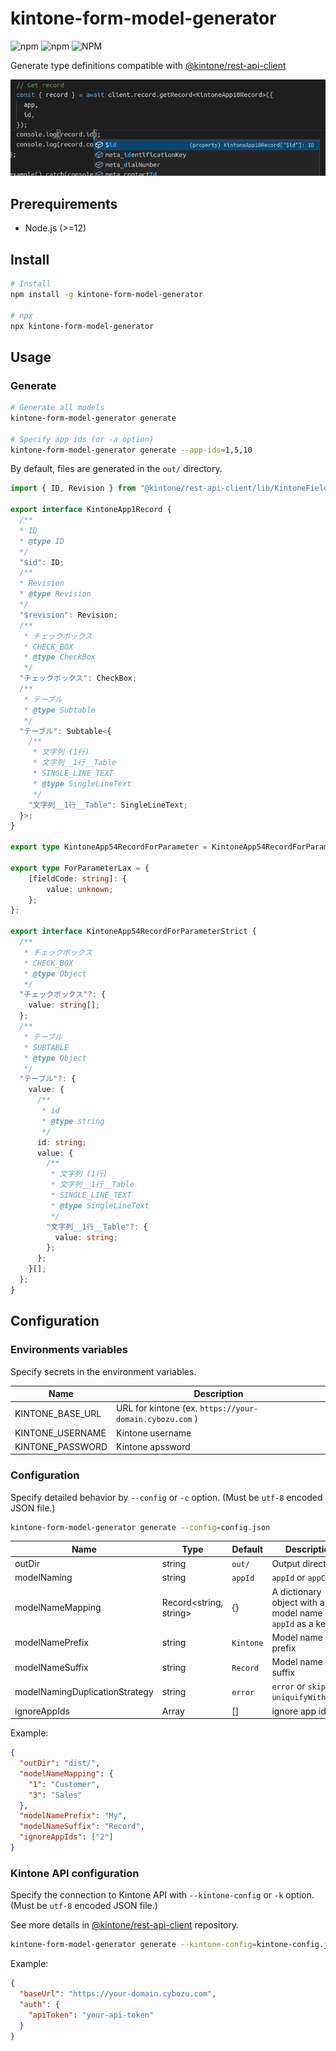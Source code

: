 # kintone-form-model-generator

![npm](https://img.shields.io/npm/v/kintone-form-model-generator) ![npm](https://img.shields.io/npm/dt/kintone-form-model-generator) ![NPM](https://img.shields.io/npm/l/kintone-form-model-generator)

Generate type definitions compatible with [@kintone/rest-api-client](https://github.com/kintone/js-sdk/tree/master/packages/rest-api-client#readme)

![example](docs/example.png)

## Prerequirements

- Node.js (>=12)

## Install

```sh
# Install
npm install -g kintone-form-model-generator

# npx
npx kintone-form-model-generator
```

## Usage

### Generate

```sh
# Generate all models
kintone-form-model-generator generate

# Specify app ids (or -a option)
kintone-form-model-generator generate --app-ids=1,5,10
```

By default, files are generated in the `out/` directory.

```ts:example.ts
import { ID, Revision } from "@kintone/rest-api-client/lib/KintoneFields/types/field";

export interface KintoneApp1Record {
  /**
  * ID
  * @type ID
  */
  "$id": ID;
  /**
  * Revision
  * @type Revision
  */
  "$revision": Revision;
  /**
   * チェックボックス
   * CHECK_BOX
   * @type CheckBox
   */
  "チェックボックス": CheckBox;
  /**
   * テーブル
   * @type Subtable
   */
  "テーブル": Subtable<{
    /**
     * 文字列 (1行)
     * 文字列__1行__Table
     * SINGLE_LINE_TEXT
     * @type SingleLineText
     */
    "文字列__1行__Table": SingleLineText;
  }>;
}

export type KintoneApp54RecordForParameter = KintoneApp54RecordForParameterStrict & ForParameterLax;

export type ForParameterLax = {
    [fieldCode: string]: {
        value: unknown;
    };
};

export interface KintoneApp54RecordForParameterStrict {
  /**
   * チェックボックス
   * CHECK_BOX
   * @type Object
   */
  "チェックボックス"?: {
    value: string[];
  };
  /**
   * テーブル
   * SUBTABLE
   * @type Object
   */
  "テーブル"?: {
    value: {
      /**
       * id
       * @type string
       */
      id: string;
      value: {
        /**
         * 文字列 (1行)
         * 文字列__1行__Table
         * SINGLE_LINE_TEXT
         * @type SingleLineText
         */
        "文字列__1行__Table"?: {
          value: string;
        };
      };
    }[];
  };
}
```

## Configuration

### Environments variables

Specify secrets in the environment variables.

| Name             | Description                                             |
| ---------------- | ------------------------------------------------------- |
| KINTONE_BASE_URL | URL for kintone (ex. `https://your-domain.cybozu.com` ) |
| KINTONE_USERNAME | Kintone username                                        |
| KINTONE_PASSWORD | Kintone apssword                                        |

### Configuration

Specify detailed behavior by `--config` or `-c` option. (Must be `utf-8` encoded JSON file.)

```sh
kintone-form-model-generator generate --config=config.json
```

| Name                           | Type                   | Default   | Description                                                   |
| ------------------------------ | ---------------------- | --------- | ------------------------------------------------------------- |
| outDir                         | string                 | `out/`    | Output directory                                              |
| modelNaming                    | string                 | `appId`   | `appId` or `appCode`                                          |
| modelNameMapping               | Record<string, string> | {}        | A dictionary object with a model name using `appId` as a key. |
| modelNamePrefix                | string                 | `Kintone` | Model name prefix                                             |
| modelNameSuffix                | string                 | `Record`  | Model name suffix                                             |
| modelNamingDuplicationStrategy | string                 | `error`   | `error` or `skip` or `uniquifyWithAppId`                      |
| ignoreAppIds                   | Array<string>          | []        | ignore app id list                                            |

Example:

```json
{
  "outDir": "dist/",
  "modelNameMapping": {
    "1": "Customer",
    "3": "Sales"
  },
  "modelNamePrefix": "My",
  "modelNameSuffix": "Record",
  "ignoreAppIds": ["2"]
}
```

### Kintone API configuration

Specify the connection to Kintone API with `--kintone-config` or `-k` option. (Must be `utf-8` encoded JSON file.)

See more details in [@kintone/rest-api-client](https://github.com/kintone/js-sdk/tree/master/packages/rest-api-client#parameters-for-kintonerestapiclient) repository.

```sh
kintone-form-model-generator generate --kintone-config=kintone-config.json
```

Example:

```json
{
  "baseUrl": "https://your-domain.cybozu.com",
  "auth": {
    "apiToken": "your-api-token"
  }
}
```
